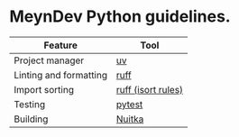 # MeynDev Python guidelines.

| Feature                | Tool                                                             |
|------------------------|------------------------------------------------------------------|
| Project manager        | [uv](https://github.com/astral-sh/uv)                            |
| Linting and formatting | [ruff](https://github.com/astral-sh/ruff)                        |
| Import sorting         | [ruff (isort rules)](https://docs.astral.sh/ruff/rules/#isort-i) |
| Testing                | [pytest](https://docs.pytest.org/)                               |
| Building               | [Nuitka](https://nuitka.net/)                                    |